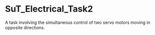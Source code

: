 # SuT_Electrical_Task2
A task involving the simultaneous control of two servo motors moving in opposite directions.
